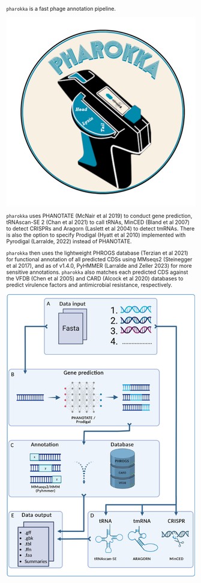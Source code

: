 `pharokka` is a fast phage annotation pipeline.

![Image](pharokka_logo.png)

`pharokka` uses PHANOTATE (McNair et al 2019) to conduct gene prediction, tRNAscan-SE 2 (Chan et al 2021) to call tRNAs, MinCED (Bland et al 2007) to detect CRISPRs and Aragorn (Laslett et al 2004) to detect tmRNAs. There is also the option to specify Prodigal (Hyatt et al 2010) implemented with Pyrodigal (Larralde, 2022) instead of PHANOTATE.

`pharokka` then uses the lightweight PHROGS database (Terzian et al 2021) for functional annotation of all predicted CDSs using MMseqs2 (Steinegger et al 2017), and as of v1.4.0, PyHMMER (Larralde and Zeller 2023) for more sensitive annotations. `pharokka` also matches each predicted CDS against the VFDB (Chen et al 2005) and CARD (Alcock et al 2020) databases to predict virulence factors and antimicrobial resistance, respectively. 

![Image](pharokka_workflow.png)




